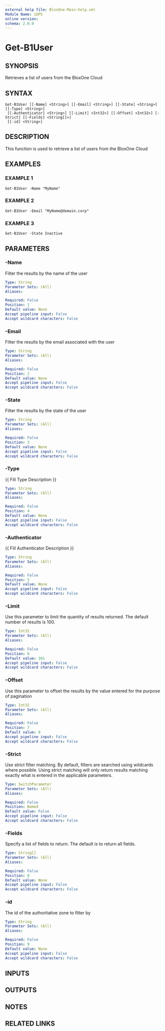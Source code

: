```yaml
---
external help file: BloxOne-Main-help.xml
Module Name: ibPS
online version:
schema: 2.0.0
---
```


# Get-B1User

## SYNOPSIS
Retrieves a list of users from the BloxOne Cloud

## SYNTAX

```
Get-B1User [[-Name] <String>] [[-Email] <String>] [[-State] <String>] [[-Type] <String>]
 [[-Authenticator] <String>] [[-Limit] <Int32>] [[-Offset] <Int32>] [-Strict] [[-Fields] <String[]>]
 [[-id] <String>]
```

## DESCRIPTION
This function is used to retrieve a list of users from the BloxOne Cloud

## EXAMPLES

### EXAMPLE 1
```
Get-B1User -Name "MyName"
```

### EXAMPLE 2
```
Get-B1User -Email "MyName@domain.corp"
```

### EXAMPLE 3
```
Get-B1User -State Inactive
```

## PARAMETERS

### -Name
Filter the results by the name of the user

```yaml
Type: String
Parameter Sets: (All)
Aliases:

Required: False
Position: 1
Default value: None
Accept pipeline input: False
Accept wildcard characters: False
```

### -Email
Filter the results by the email associated with the user

```yaml
Type: String
Parameter Sets: (All)
Aliases:

Required: False
Position: 2
Default value: None
Accept pipeline input: False
Accept wildcard characters: False
```

### -State
Filter the results by the state of the user

```yaml
Type: String
Parameter Sets: (All)
Aliases:

Required: False
Position: 3
Default value: None
Accept pipeline input: False
Accept wildcard characters: False
```

### -Type
{{ Fill Type Description }}

```yaml
Type: String
Parameter Sets: (All)
Aliases:

Required: False
Position: 4
Default value: None
Accept pipeline input: False
Accept wildcard characters: False
```

### -Authenticator
{{ Fill Authenticator Description }}

```yaml
Type: String
Parameter Sets: (All)
Aliases:

Required: False
Position: 5
Default value: None
Accept pipeline input: False
Accept wildcard characters: False
```

### -Limit
Use this parameter to limit the quantity of results returned.
The default number of results is 100.

```yaml
Type: Int32
Parameter Sets: (All)
Aliases:

Required: False
Position: 6
Default value: 101
Accept pipeline input: False
Accept wildcard characters: False
```

### -Offset
Use this parameter to offset the results by the value entered for the purpose of pagination

```yaml
Type: Int32
Parameter Sets: (All)
Aliases:

Required: False
Position: 7
Default value: 0
Accept pipeline input: False
Accept wildcard characters: False
```

### -Strict
Use strict filter matching.
By default, filters are searched using wildcards where possible.
Using strict matching will only return results matching exactly what is entered in the applicable parameters.

```yaml
Type: SwitchParameter
Parameter Sets: (All)
Aliases:

Required: False
Position: Named
Default value: False
Accept pipeline input: False
Accept wildcard characters: False
```

### -Fields
Specify a list of fields to return.
The default is to return all fields.

```yaml
Type: String[]
Parameter Sets: (All)
Aliases:

Required: False
Position: 8
Default value: None
Accept pipeline input: False
Accept wildcard characters: False
```

### -id
The id of the authoritative zone to filter by

```yaml
Type: String
Parameter Sets: (All)
Aliases:

Required: False
Position: 9
Default value: None
Accept pipeline input: False
Accept wildcard characters: False
```

## INPUTS

## OUTPUTS

## NOTES

## RELATED LINKS
